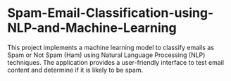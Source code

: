 # Spam-Email-Classification-using-NLP-and-Machine-Learning
This project implements a machine learning model to classify emails as Spam or Not Spam (Ham) using Natural Language Processing (NLP) techniques. The application provides a user-friendly interface to test email content and determine if it is likely to be spam.
